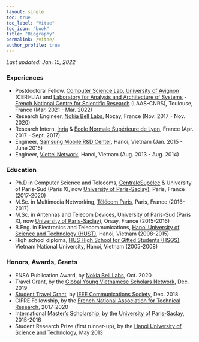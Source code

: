 ```yaml
---
layout: single
toc: true
toc_label: "Vitae"
toc_icon: "book"
title: "Biography"
permalink: /vitae/
author_profile: true
---
```



*Last updated: Jan. 15, 2022*

<!-- Curriculum vitae [[.pdf]({{ site.url }}/files/cv-giuseppedurisi.pdf)] -->

### Experiences
* Postdoctoral Fellow, [Computer Science Lab, University of Avignon](https://lia.univ-avignon.fr/) (CERI-LIA) and [Laboratory for Analysis and Architecture of Systems](https://www.laas.fr/public/) - [French National Centre for Scientific Research](https://www.cnrs.fr/en) (LAAS-CNRS), Toulouse, France (Mar. 2021 - Mar. 2022)
* Research Engineer, [Nokia Bell Labs](https://www.bell-labs.com/), Nozay, France (Nov. 2017 - Nov. 2020)
* Research Intern, [Inria](https://www.inria.fr/en) & [Ecole Normale Supérieure de Lyon](http://www.ens-lyon.fr/), France (Apr. 2017 - Sept. 2017)
* Engineer, [Samsung Mobile R&D Center](https://www.samsung.com/us/), Hanoi, Vietnam (Jan. 2015 - June 2015)
* Engineer, [Viettel Network](https://viettel.com.vn/), Hanoi, Vietnam (Aug. 2013 - Aug. 2014)

### Education
* Ph.D in Computer Science and Telecoms, [CentraleSupélec](https://www.centralesupelec.fr/) & University of Paris-Sud (Paris XI, now [University of Paris-Saclay](https://www.universite-paris-saclay.fr/)), Paris, France (2017-2020)
* M.Sc. in Multimedia Networking, [Télécom Paris](https://www.telecom-paris.fr/), Paris, France (2016-2017)
* M.Sc. in Antennas and Telecom Devices, University of Paris-Sud (Paris XI, now [University of Paris-Saclay](https://www.universite-paris-saclay.fr/)), Orsay, France (2015-2016)
* B.Eng. in Electronics and Telecommunications, [Hanoi University of Science and Technology (HUST)](https://hust.edu.vn/), Hanoi, Vietnam (2008-2015)
* High school diploma, [HUS High School for Gifted Students (HSGS)](https://hsgs.edu.vn/), Vietnam National University, Hanoi, Vietnam (2005-2008)

### Honors, Awards, Grants
* ENSA Publication Award, by [Nokia Bell Labs](https://www.bell-labs.com/), Oct. 2020
* Travel Grant, by the [Global Young Vietnamese Scholars Network](http://trithuctrevietnam.vn/), Dec. 2019 <!-- * Nokia France Student Award (finalist), by [Nokia France](https://www.nokia.com/fr_int/), July 2019 -->
* [Student Travel Grant](https://globecom2018.ieee-globecom.org/content/student-travel-grants), by [IEEE Communications Society](https://www.comsoc.org/), Dec. 2018
* CIFRE Fellowship, by the [French National Association for Technical Research](http://www.anrt.asso.fr/fr), 2017-2020
* [International Master’s Scholarship](https://www.universite-paris-saclay.fr/en/admission/bourses-et-aides-financieres/international-masters-scholarships-program-idex), by the [University of Paris-Saclay](https://www.universite-paris-saclay.fr/), 2015-2016
* Student Research Prize (first runner-up), by the [Hanoi University of Science and Technology](https://hust.edu.vn/), May 2013



